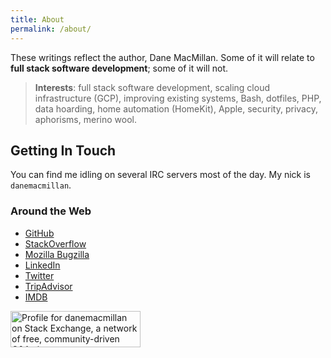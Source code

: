 ```yaml
---
title: About
permalink: /about/
---
```


These writings reflect the author, Dane MacMillan. Some of it will relate 
to **full stack software development**; some of it will not.

> **Interests**: full stack software development, scaling cloud 
infrastructure (GCP), improving existing systems, Bash, dotfiles, 
PHP, data hoarding, home automation (HomeKit), Apple, security, privacy, 
aphorisms, merino wool.

## Getting In Touch

You can find me idling on several IRC servers most of the day. My nick is `danemacmillan`.

### Around the Web

- [GitHub](https://github.com/danemacmillan)
- [StackOverflow](https://stackoverflow.com/users/2973534/danemacmillan)
- [Mozilla Bugzilla](https://bugzilla.mozilla.org/user_profile?user_id=471851)
- [LinkedIn](http://ca.linkedin.com/in/danemacmillan)
- [Twitter](https://twitter.com/dane_macmillan)
- [TripAdvisor](http://www.tripadvisor.ca/members/danemacmillan)
- [IMDB](http://www.imdb.com/user/ur25031098/)

<p>
  <a href="https://stackexchange.com/users/3560793">
    <img src="https://stackexchange.com/users/flair/3560793.png" width="208" height="58" alt="Profile for danemacmillan on Stack Exchange, a network of free, community-driven Q&amp;A sites" title="Profile for danemacmillan on Stack Exchange, a network of free, community-driven Q&amp;A sites">
  </a>
</p>

